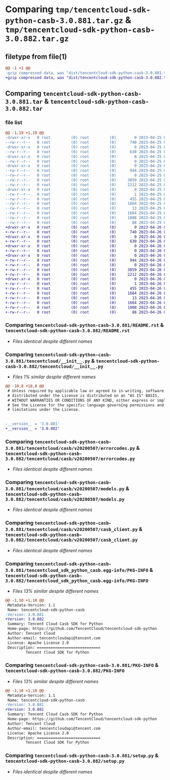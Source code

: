 # Comparing `tmp/tencentcloud-sdk-python-casb-3.0.881.tar.gz` & `tmp/tencentcloud-sdk-python-casb-3.0.882.tar.gz`

## filetype from file(1)

```diff
@@ -1 +1 @@
-gzip compressed data, was "dist/tencentcloud-sdk-python-casb-3.0.881.tar", last modified: Tue Apr 25 00:25:07 2023, max compression
+gzip compressed data, was "dist/tencentcloud-sdk-python-casb-3.0.882.tar", last modified: Wed Apr 26 03:00:32 2023, max compression
```

## Comparing `tencentcloud-sdk-python-casb-3.0.881.tar` & `tencentcloud-sdk-python-casb-3.0.882.tar`

### file list

```diff
@@ -1,19 +1,19 @@
-drwxr-xr-x   0 root         (0) root         (0)        0 2023-04-25 00:25:07.000000 tencentcloud-sdk-python-casb-3.0.881/
--rw-r--r--   0 root         (0) root         (0)      740 2023-04-25 00:25:07.000000 tencentcloud-sdk-python-casb-3.0.881/README.rst
-drwxr-xr-x   0 root         (0) root         (0)        0 2023-04-25 00:25:07.000000 tencentcloud-sdk-python-casb-3.0.881/tencentcloud/
--rw-r--r--   0 root         (0) root         (0)      630 2023-04-25 00:25:07.000000 tencentcloud-sdk-python-casb-3.0.881/tencentcloud/__init__.py
-drwxr-xr-x   0 root         (0) root         (0)        0 2023-04-25 00:25:07.000000 tencentcloud-sdk-python-casb-3.0.881/tencentcloud/casb/
--rw-r--r--   0 root         (0) root         (0)        0 2023-04-25 00:25:07.000000 tencentcloud-sdk-python-casb-3.0.881/tencentcloud/casb/__init__.py
-drwxr-xr-x   0 root         (0) root         (0)        0 2023-04-25 00:25:07.000000 tencentcloud-sdk-python-casb-3.0.881/tencentcloud/casb/v20200507/
--rw-r--r--   0 root         (0) root         (0)      944 2023-04-25 00:25:07.000000 tencentcloud-sdk-python-casb-3.0.881/tencentcloud/casb/v20200507/errorcodes.py
--rw-r--r--   0 root         (0) root         (0)        0 2023-04-25 00:25:07.000000 tencentcloud-sdk-python-casb-3.0.881/tencentcloud/casb/v20200507/__init__.py
--rw-r--r--   0 root         (0) root         (0)     3859 2023-04-25 00:25:07.000000 tencentcloud-sdk-python-casb-3.0.881/tencentcloud/casb/v20200507/models.py
--rw-r--r--   0 root         (0) root         (0)     2212 2023-04-25 00:25:07.000000 tencentcloud-sdk-python-casb-3.0.881/tencentcloud/casb/v20200507/casb_client.py
-drwxr-xr-x   0 root         (0) root         (0)        0 2023-04-25 00:25:07.000000 tencentcloud-sdk-python-casb-3.0.881/tencentcloud_sdk_python_casb.egg-info/
--rw-r--r--   0 root         (0) root         (0)        1 2023-04-25 00:25:07.000000 tencentcloud-sdk-python-casb-3.0.881/tencentcloud_sdk_python_casb.egg-info/dependency_links.txt
--rw-r--r--   0 root         (0) root         (0)      455 2023-04-25 00:25:07.000000 tencentcloud-sdk-python-casb-3.0.881/tencentcloud_sdk_python_casb.egg-info/SOURCES.txt
--rw-r--r--   0 root         (0) root         (0)     1664 2023-04-25 00:25:07.000000 tencentcloud-sdk-python-casb-3.0.881/tencentcloud_sdk_python_casb.egg-info/PKG-INFO
--rw-r--r--   0 root         (0) root         (0)       13 2023-04-25 00:25:07.000000 tencentcloud-sdk-python-casb-3.0.881/tencentcloud_sdk_python_casb.egg-info/top_level.txt
--rw-r--r--   0 root         (0) root         (0)     1664 2023-04-25 00:25:07.000000 tencentcloud-sdk-python-casb-3.0.881/PKG-INFO
--rw-r--r--   0 root         (0) root         (0)     1008 2023-04-25 00:25:07.000000 tencentcloud-sdk-python-casb-3.0.881/setup.py
--rw-r--r--   0 root         (0) root         (0)       88 2023-04-25 00:25:07.000000 tencentcloud-sdk-python-casb-3.0.881/setup.cfg
+drwxr-xr-x   0 root         (0) root         (0)        0 2023-04-26 03:00:32.000000 tencentcloud-sdk-python-casb-3.0.882/
+-rw-r--r--   0 root         (0) root         (0)      740 2023-04-26 03:00:32.000000 tencentcloud-sdk-python-casb-3.0.882/README.rst
+drwxr-xr-x   0 root         (0) root         (0)        0 2023-04-26 03:00:32.000000 tencentcloud-sdk-python-casb-3.0.882/tencentcloud/
+-rw-r--r--   0 root         (0) root         (0)      630 2023-04-26 03:00:32.000000 tencentcloud-sdk-python-casb-3.0.882/tencentcloud/__init__.py
+drwxr-xr-x   0 root         (0) root         (0)        0 2023-04-26 03:00:32.000000 tencentcloud-sdk-python-casb-3.0.882/tencentcloud/casb/
+-rw-r--r--   0 root         (0) root         (0)        0 2023-04-26 03:00:32.000000 tencentcloud-sdk-python-casb-3.0.882/tencentcloud/casb/__init__.py
+drwxr-xr-x   0 root         (0) root         (0)        0 2023-04-26 03:00:32.000000 tencentcloud-sdk-python-casb-3.0.882/tencentcloud/casb/v20200507/
+-rw-r--r--   0 root         (0) root         (0)      944 2023-04-26 03:00:32.000000 tencentcloud-sdk-python-casb-3.0.882/tencentcloud/casb/v20200507/errorcodes.py
+-rw-r--r--   0 root         (0) root         (0)        0 2023-04-26 03:00:32.000000 tencentcloud-sdk-python-casb-3.0.882/tencentcloud/casb/v20200507/__init__.py
+-rw-r--r--   0 root         (0) root         (0)     3859 2023-04-26 03:00:32.000000 tencentcloud-sdk-python-casb-3.0.882/tencentcloud/casb/v20200507/models.py
+-rw-r--r--   0 root         (0) root         (0)     2212 2023-04-26 03:00:32.000000 tencentcloud-sdk-python-casb-3.0.882/tencentcloud/casb/v20200507/casb_client.py
+drwxr-xr-x   0 root         (0) root         (0)        0 2023-04-26 03:00:32.000000 tencentcloud-sdk-python-casb-3.0.882/tencentcloud_sdk_python_casb.egg-info/
+-rw-r--r--   0 root         (0) root         (0)        1 2023-04-26 03:00:32.000000 tencentcloud-sdk-python-casb-3.0.882/tencentcloud_sdk_python_casb.egg-info/dependency_links.txt
+-rw-r--r--   0 root         (0) root         (0)      455 2023-04-26 03:00:32.000000 tencentcloud-sdk-python-casb-3.0.882/tencentcloud_sdk_python_casb.egg-info/SOURCES.txt
+-rw-r--r--   0 root         (0) root         (0)     1664 2023-04-26 03:00:32.000000 tencentcloud-sdk-python-casb-3.0.882/tencentcloud_sdk_python_casb.egg-info/PKG-INFO
+-rw-r--r--   0 root         (0) root         (0)       13 2023-04-26 03:00:32.000000 tencentcloud-sdk-python-casb-3.0.882/tencentcloud_sdk_python_casb.egg-info/top_level.txt
+-rw-r--r--   0 root         (0) root         (0)     1664 2023-04-26 03:00:32.000000 tencentcloud-sdk-python-casb-3.0.882/PKG-INFO
+-rw-r--r--   0 root         (0) root         (0)     1008 2023-04-26 03:00:32.000000 tencentcloud-sdk-python-casb-3.0.882/setup.py
+-rw-r--r--   0 root         (0) root         (0)       88 2023-04-26 03:00:32.000000 tencentcloud-sdk-python-casb-3.0.882/setup.cfg
```

### Comparing `tencentcloud-sdk-python-casb-3.0.881/README.rst` & `tencentcloud-sdk-python-casb-3.0.882/README.rst`

 * *Files identical despite different names*

### Comparing `tencentcloud-sdk-python-casb-3.0.881/tencentcloud/__init__.py` & `tencentcloud-sdk-python-casb-3.0.882/tencentcloud/__init__.py`

 * *Files 1% similar despite different names*

```diff
@@ -10,8 +10,8 @@
 # Unless required by applicable law or agreed to in writing, software
 # distributed under the License is distributed on an "AS IS" BASIS,
 # WITHOUT WARRANTIES OR CONDITIONS OF ANY KIND, either express or implied.
 # See the License for the specific language governing permissions and
 # limitations under the License.
 
 
-__version__ = '3.0.881'
+__version__ = '3.0.882'
```

### Comparing `tencentcloud-sdk-python-casb-3.0.881/tencentcloud/casb/v20200507/errorcodes.py` & `tencentcloud-sdk-python-casb-3.0.882/tencentcloud/casb/v20200507/errorcodes.py`

 * *Files identical despite different names*

### Comparing `tencentcloud-sdk-python-casb-3.0.881/tencentcloud/casb/v20200507/models.py` & `tencentcloud-sdk-python-casb-3.0.882/tencentcloud/casb/v20200507/models.py`

 * *Files identical despite different names*

### Comparing `tencentcloud-sdk-python-casb-3.0.881/tencentcloud/casb/v20200507/casb_client.py` & `tencentcloud-sdk-python-casb-3.0.882/tencentcloud/casb/v20200507/casb_client.py`

 * *Files identical despite different names*

### Comparing `tencentcloud-sdk-python-casb-3.0.881/tencentcloud_sdk_python_casb.egg-info/PKG-INFO` & `tencentcloud-sdk-python-casb-3.0.882/tencentcloud_sdk_python_casb.egg-info/PKG-INFO`

 * *Files 13% similar despite different names*

```diff
@@ -1,10 +1,10 @@
 Metadata-Version: 1.1
 Name: tencentcloud-sdk-python-casb
-Version: 3.0.881
+Version: 3.0.882
 Summary: Tencent Cloud Casb SDK for Python
 Home-page: https://github.com/TencentCloud/tencentcloud-sdk-python
 Author: Tencent Cloud
 Author-email: tencentcloudapi@tencent.com
 License: Apache License 2.0
 Description: ============================
         Tencent Cloud SDK for Python
```

### Comparing `tencentcloud-sdk-python-casb-3.0.881/PKG-INFO` & `tencentcloud-sdk-python-casb-3.0.882/PKG-INFO`

 * *Files 13% similar despite different names*

```diff
@@ -1,10 +1,10 @@
 Metadata-Version: 1.1
 Name: tencentcloud-sdk-python-casb
-Version: 3.0.881
+Version: 3.0.882
 Summary: Tencent Cloud Casb SDK for Python
 Home-page: https://github.com/TencentCloud/tencentcloud-sdk-python
 Author: Tencent Cloud
 Author-email: tencentcloudapi@tencent.com
 License: Apache License 2.0
 Description: ============================
         Tencent Cloud SDK for Python
```

### Comparing `tencentcloud-sdk-python-casb-3.0.881/setup.py` & `tencentcloud-sdk-python-casb-3.0.882/setup.py`

 * *Files identical despite different names*


